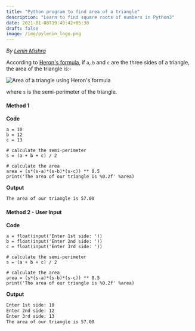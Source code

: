 ```yaml
---
title: "Python program to find area of a triangle"
description: "Learn to find square roots of numbers in Python3"
date: 2021-01-08T19:49:42+05:30
draft: false
image: /img/pylenin_logo.png
---
```

<div class="sharethis-inline-follow-buttons"></div>

*By [Lenin Mishra](https://www.pylenin.com/authors/#lenin-mishra)*

According to [Heron's formula](https://en.wikipedia.org/wiki/Heron%27s_formula),
if `a`, `b` and `c` are the three sides of a triangle, the area of the triangle is:-

![Area of a triangle using Heron's formula](/img/python-examples/Area-of-Triangle.png)

where `s` is the semi-perimeter of the triangle.

#### Method 1

**Code**

```python3
a = 10
b = 12
c = 13

# calculate the semi-perimeter
s = (a + b + c) / 2

# calculate the area
area = (s*(s-a)*(s-b)*(s-c)) ** 0.5
print('The area of our triangle is %0.2f' %area)
```

**Output**

```bash
The area of our triangle is 57.00
```

#### Method 2 - User Input

**Code**

```python3
a = float(input('Enter 1st side: '))
b = float(input('Enter 2nd side: '))
c = float(input('Enter 3rd side: '))

# calculate the semi-perimeter
s = (a + b + c) / 2

# calculate the area
area = (s*(s-a)*(s-b)*(s-c)) ** 0.5
print('The area of our triangle is %0.2f' %area)
```

**Output**

```bash
Enter 1st side: 10
Enter 2nd side: 12
Enter 3rd side: 13
The area of our triangle is 57.00
```
